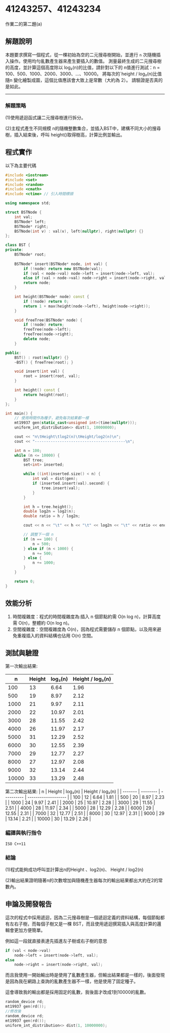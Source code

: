 # 41243257、41243234
作業二的第二題(a)
## 解題說明

本題要求撰寫一個程式，從一棵初始為空的二元搜尋樹開始，並進行 `n` 次隨機插入操作。使用均勻亂數產生器來產生要插入的數值。
測量最終生成的二元搜尋樹的高度，並計算這個高度除以 log₂(n)的比值，請針對以下的 n值進行測試：n = 100、500、1000、2000、3000、...、10000。 將每次的`height / log₂(n)比值隨n 變化繪製成圖，這個比值應該會大致上是常數（大約為 2）。
請驗證是否真的是如此。

---

### 解題策略

(1)使用遞迴函式讓二元搜尋樹進行拆分。

(2)主程式產生不同規模 n的隨機整數集合，並插入BST中，建構不同大小的搜尋樹，插入結束後，呼叫 height()取得樹高，計算比例並輸出。

## 程式實作

以下為主要代碼

```cpp
#include <iostream>
#include <set>
#include <random>
#include <cmath>
#include <ctime> // 引入時間標頭

using namespace std;

struct BSTNode {
    int val;
    BSTNode* left;
    BSTNode* right;
    BSTNode(int v) : val(v), left(nullptr), right(nullptr) {}
};

class BST {
private:
    BSTNode* root;
    
    BSTNode* insert(BSTNode* node, int val) {
        if (!node) return new BSTNode(val);
        if (val < node->val) node->left = insert(node->left, val);
        else if (val > node->val) node->right = insert(node->right, val);
        return node;
    }

    int height(BSTNode* node) const {
        if (!node) return 0;
        return 1 + max(height(node->left), height(node->right));
    }

    void freeTree(BSTNode* node) {
        if (!node) return;
        freeTree(node->left);
        freeTree(node->right);
        delete node;
    }

public:
    BST() : root(nullptr) {}
    ~BST() { freeTree(root); }

    void insert(int val) {
        root = insert(root, val);
    }

    int height() const {
        return height(root);
    }
};

int main() {
    // 使用時間作為種子，避免每次結果都一樣
    mt19937 gen(static_cast<unsigned int>(time(nullptr)));
    uniform_int_distribution<> dist(1, 10000000);

    cout << "n\tHeight\tlog2(n)\tHeight/log2(n)\n";
    cout << "----------------------------------------\n";

    int n = 100;
    while (n <= 10000) {
        BST tree;
        set<int> inserted;

        while ((int)inserted.size() < n) {
            int val = dist(gen);
            if (inserted.insert(val).second) {
                tree.insert(val);
            }
        }

        int h = tree.height();
        double log2n = log2(n);
        double ratio = h / log2n;

        cout << n << "\t" << h << "\t" << log2n << "\t" << ratio << endl;

        // 調整下一個 n
        if (n == 100) {
            n = 500;
        } else if (n < 1000) {
            n += 500;
        } else {
            n += 1000;
        }
    }

    return 0;
}

```

## 效能分析

1. 時間複雜度：程式的時間複雜度為:插入 n 個節點約需 O(n log n)，計算高度需 O(n)，整體約 O(n log n)。
2.  空間複雜度：空間複雜度為 O(n)，因為程式需要儲存 n 個節點，以及用來避免重複插入的資料結構也佔用 O(n) 空間。

## 測試與驗證

第一次輸出結果:

| n     | Height | log₂(n) | Height / log₂(n) |
| ------- | -------- | ---------- | ------------------- |
| 100   | 13     | 6.64     | 1.96              |
| 500   | 19     | 8.97     | 2.12              |
| 1000  | 21     | 9.97     | 2.11              |
| 2000  | 22     | 10.97    | 2.01              |
| 3000  | 28     | 11.55    | 2.42              |
| 4000  | 26     | 11.97    | 2.17              |
| 5000  | 31     | 12.29    | 2.52              |
| 6000  | 30     | 12.55    | 2.39              |
| 7000  | 29     | 12.77    | 2.27              |
| 8000  | 27     | 12.97    | 2.08              |
| 9000  | 32     | 13.14    | 2.44              |
| 10000 | 33     | 13.29    | 2.48              |
第二次輸出結果:
| n     | Height | log₂(n) | Height / log₂(n) |
| ------- | -------- | ---------- | ------------------- |
| 100   | 12     | 6.64     | 1.81              |
| 500   | 20     | 8.97     | 2.23              |
| 1000  | 24     | 9.97     | 2.41              |
| 2000  | 25     | 10.97    | 2.28              |
| 3000  | 29     | 11.55    | 2.51              |
| 4000  | 28     | 11.97    | 2.34              |
| 5000  | 28     | 12.29    | 2.28              |
| 6000  | 29     | 12.55    | 2.31              |
| 7000  | 32     | 12.77    | 2.51              |
| 8000  | 30     | 12.97    | 2.31              |
| 9000  | 29     | 13.14    | 2.21              |
| 10000 | 30     | 13.29    | 2.26              |

### 編譯與執行指令

```shell
ISO C++11
```

### 結論

(1)程式能夠成功呼叫並計算出n的Height 、log2(n)、 Height / log2(n)

(2)輸出結果證明隨著n的次數增加與隨機產生器每次的輸出結果都出大約在2的常數內。

## 申論及開發報告

這次的程式中採用遞迴，因為二元搜尋樹是一個遞迴定義的資料結構，每個節點都有左右子樹，而每個子樹又是一棵 BST，而且使用遞迴撰寫插入與高度計算的邏輯會更加方便簡單。

例如這一段就直接表達先插進左子樹或右子樹的意思

```cpp
if (val < node->val)
    node->left = insert(node->left, val);
else
    node->right = insert(node->right, val);
```

而且我使用一開始輸出時是使用了亂數產生器，但輸出結果都是一樣的，後面發現是因為我在網路上查詢的亂數產生器不一樣，他是使用了固定種子。

這會導致我的輸出都是採用固定的亂數，我後面才改成1到10000的亂數。

```cpp
random_device rd;
mt19937 gen(rd());
//修改後
random_device rd;
mt19937 gen(rd());
uniform_int_distribution<> dist(1, 10000000);
```
